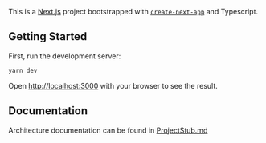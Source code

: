 This is a [Next.js](https://nextjs.org/) project bootstrapped with [`create-next-app`](https://github.com/vercel/next.js/tree/canary/packages/create-next-app) and Typescript.

## Getting Started

First, run the development server:

```bash
yarn dev
```

Open [http://localhost:3000](http://localhost:3000) with your browser to see the result.

## Documentation

Architecture documentation can be found in [ProjectStub.md](ProjectStub.md)
